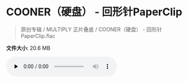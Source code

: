 # COONER（硬盘） - 回形针PaperClip

> 原创专辑 / MULTIPLY 正片叠底 / COONER（硬盘） - 回形针PaperClip.flac

**文件大小**: 20.6 MB

<audio preload="none" controls><source src="https://file.hsyhx.top/archive/原创专辑/MULTIPLY_正片叠底/COONER（硬盘） - 回形针PaperClip.flac" type="audio/mpeg">您的浏览器不支持此音频格式</audio>